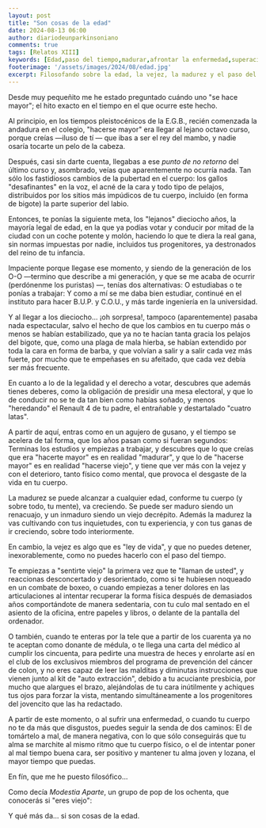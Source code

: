 ```yaml
---
layout: post
title: "Son cosas de la edad"
date: 2024-08-13 06:00
author: diariodeunparkinsoniano
comments: true
tags: [Relatos XIII] 
keywords: [Edad,paso del tiempo,madurar,afrontar la enfermedad,superacion]
footerimage: '/assets/images/2024/08/edad.jpg'
excerpt: Filosofando sobre la edad, la vejez, la madurez y el paso del tiempo desde el punto de vista de un enfermo prematuro de párkinson
---
```

Desde muy pequeñito me he estado preguntado cuándo uno "se hace mayor"; el hito exacto en el tiempo en el que ocurre este hecho.

Al principio, en los tiempos pleistocénicos de la E.G.B., recién comenzada la andadura en el colegio, "hacerse mayor" era llegar al lejano octavo curso, porque creías —iluso de tí — que ibas a ser el rey del mambo, y nadie osaría tocarte un pelo de la cabeza.

Después, casi sin darte cuenta, llegabas a ese *punto de no retorno* del último curso y, asombrado, veías que aparentemente no ocurría nada. Tan sólo los fastidiosos cambios de la pubertad en el cuerpo: los gallos "desafinantes" en la voz, el acné de la cara y todo tipo de pelajos, distribuidos por los sitios más impúdicos de tu cuerpo, incluido (en forma de bigote) la parte superior del labio.

Entonces, te ponías la siguiente meta, los "lejanos" dieciocho años, la mayoría legal de edad, en la que ya podías votar y conducir por mitad de la ciudad con un coche potente y molón, haciendo lo que te diera la real gana, sin normas impuestas por nadie, incluidos tus progenitores, ya destronados del reino de tu infancia.

Impaciente porque llegase ese momento, y siendo de la generación de los O-O —termino que describe a mi generación, y que se me acaba de ocurrir (perdónenme los puristas) —, tenías dos alternativas: O estudiabas o te ponías a trabajar: Y como a mí se me daba bien estudiar, continué en el instituto para hacer B.U.P. y C.O.U., y más tarde ingeniería en la universidad.

Y al llegar a los dieciocho... ¡oh sorpresa!, tampoco (aparentemente) pasaba nada espectacular, salvo el hecho de que los cambios en tu cuerpo más o menos se habían estabilizado, que ya no te hacían tanta gracia los pelajos del bigote, que, como una plaga de mala hierba, se habían extendido por toda la cara en forma de barba, y que volvían a salir y a salir cada vez más fuerte, por mucho que te empeñases en su afeitado, que cada vez debía ser más frecuente.

En cuanto a lo de la legalidad y el derecho a votar, descubres que además tienes deberes, como la obligación de presidir una mesa electoral, y que lo de conducir no se te da tan bien como habías soñado, y menos "heredando" el Renault 4 de tu padre, el entrañable y destartalado "cuatro latas".

A partir de aquí, entras como en un agujero de gusano, y el tiempo se acelera de tal forma, que los años pasan como si fueran segundos: Terminas los estudios y empiezas a trabajar, y descubres que lo que creías que era "hacerte mayor" es en realidad "madurar", y que lo de "hacerse mayor" es en realidad "hacerse viejo", y tiene que ver más con la vejez y con el deterioro, tanto físico como mental, que provoca el desgaste de la vida en tu cuerpo.

La madurez se puede alcanzar a cualquier edad, conforme tu cuerpo (y sobre todo, tu mente), va creciendo. Se puede ser maduro siendo un renacuajo, y un inmaduro siendo un viejo decrépito. Además la madurez la vas cultivando con tus inquietudes, con tu experiencia, y con tus ganas de ir creciendo, sobre todo interiormente.

En cambio, la vejez es algo que es "ley de vida", y que no puedes detener, inexorablemente, como no puedes hacerlo con el paso del tiempo.

Te empiezas a "sentirte viejo" la primera vez que te "llaman de usted", y reaccionas  desconcertado y desorientado, como si te hubiesen noqueado en un combate de boxeo, o cuando empiezas a tener dolores en las articulaciones al intentar recuperar la forma física después de demasiados años comportándote de manera sedentaria, con tu culo mal sentado en el asiento de la oficina, entre papeles y libros, o delante de la pantalla del ordenador.

O también, cuando te enteras por la tele que a partir de los cuarenta ya no te aceptan como donante de médula, o te llega una carta del médico al cumplir los cincuenta, para pedirte una muestra de heces y enrolarte así en el club de los exclusivos miembros del programa de prevención del cáncer de colon, y no eres capaz de leer las malditas y diminutas instrucciones que vienen junto al kit de "auto extracción", debido a tu acuciante presbicia, por mucho que alargues el brazo, alejándolas de tu cara inútilmente y achiques tus ojos para forzar la vista, mentando simultáneamente a los progenitores del jovencito que las ha redactado.

A partir de este momento, o al sufrir una enfermedad, o cuando tu cuerpo no te da más que disgustos, puedes seguir la senda de dos caminos: El de tomártelo a mal, de manera negativa, con lo que sólo conseguirás que tu alma se marchite al mismo ritmo que tu cuerpo físico, o el de intentar poner al mal tiempo buena cara, ser positivo y mantener tu alma joven y lozana, el mayor tiempo que puedas.

En fín, que me he puesto filosófico...

Como decía *Modestia Aparte*, un grupo de pop de los ochenta, que conocerás si "eres viejo":

Y qué más da... si son cosas de la edad.
